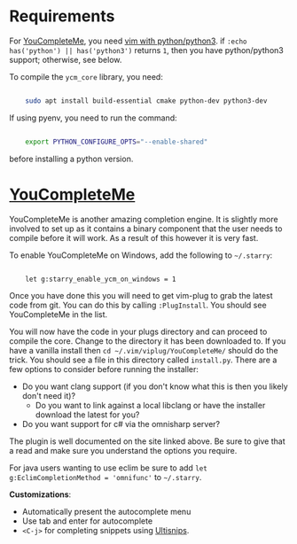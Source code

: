 # Requirements

For [YouCompleteMe], you need [vim with python/python3](https://github.com/Valloric/YouCompleteMe#full-installation-guide).
if `:echo has('python') || has('python3')` returns `1`, then you have python/python3 support; otherwise, see below.

To compile the `ycm_core` library, you need:

```bash

    sudo apt install build-essential cmake python-dev python3-dev
```

If using pyenv, you need to run the command:

```bash

    export PYTHON_CONFIGURE_OPTS="--enable-shared"
```

before installing a python version.

# [YouCompleteMe]

YouCompleteMe is another amazing completion engine.
It is slightly more involved to set up as it contains a binary component that the user needs to compile before it will work.
As a result of this however it is very fast.

To enable YouCompleteMe on Windows, add the following to `~/.starry`:

```viml

    let g:starry_enable_ycm_on_windows = 1
```

Once you have done this you will need to get vim-plug to grab the latest code from git.
You can do this by calling `:PlugInstall`. You should see YouCompleteMe in the list.

You will now have the code in your plugs directory and can proceed to compile the core.
Change to the directory it has been downloaded to. If you have a vanilla install then `cd ~/.vim/viplug/YouCompleteMe/` should do the trick.
You should see a file in this directory called `install.py`. There are a few options to consider before running the installer:

  * Do you want clang support (if you don't know what this is then you likely don't need it)?
    * Do you want to link against a local libclang or have the installer download the latest for you?
  * Do you want support for c# via the omnisharp server?

The plugin is well documented on the site linked above. Be sure to give that a read and make sure you understand the options you require.

For java users wanting to use eclim be sure to add `let g:EclimCompletionMethod = 'omnifunc'` to `~/.starry`.

**Customizations**:

 * Automatically present the autocomplete menu
 * Use tab and enter for autocomplete
 * `<C-j>` for completing snippets using [Ultisnips](https://github.com/SirVer/ultisnips).


[YouCompleteMe]: https://github.com/Valloric/YouCompleteMe

